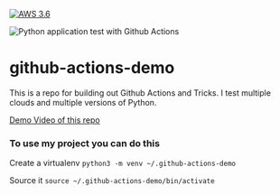 [![AWS 3.6](https://github.com/haasb04/github-actions-demo/actions/workflows/aws.yml/badge.svg)](https://github.com/haasb04/github-actions-demo/actions/workflows/aws.yml)

![Python application test with Github Actions](https://github.com/noahgift/github-actions-demo/workflows/Python%20application%20test%20with%20Github%20Actions/badge.svg)

# github-actions-demo
This is a repo for building out Github Actions and Tricks.  I test multiple clouds and multiple versions of Python.


[Demo Video of this repo](https://www.youtube.com/watch?v=4gbUYOgALik)

### To use my project you can do this

Create a virtualenv
```python3 -m venv ~/.github-actions-demo```

Source it
```source ~/.github-actions-demo/bin/activate```
